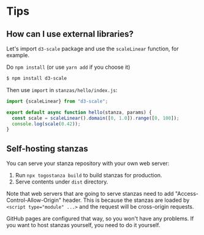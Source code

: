 # Tips

## How can I use external libraries?

Let's import `d3-scale` package and use the `scaleLinear` function, for example.

Do `npm install` (or use `yarn add` if you choose it)

```sh
$ npm install d3-scale
```

Then use `import` in `stanzas/hello/index.js`:

```js
import {scaleLinear} from "d3-scale";

export default async function hello(stanza, params) {
  const scale = scaleLinear().domain([0, 1.0]).range([0, 100]);
  console.log(scale(0.42));
}
```

## Self-hosting stanzas

You can serve your stanza repository with your own web server:

1. Run `npx togostanza build` to build stanzas for production.
2. Serve contents under `dist` directory.

Note that web servers that are going to serve stanzas need to add "Access-Control-Allow-Origin" header. This is because the stanzas are loaded by `<script type="module" ...>` and the request will be cross-origin requests.

GitHub pages are configured that way, so you won't have any problems. If you want to host stanzas yourself, you need to do it yourself.
